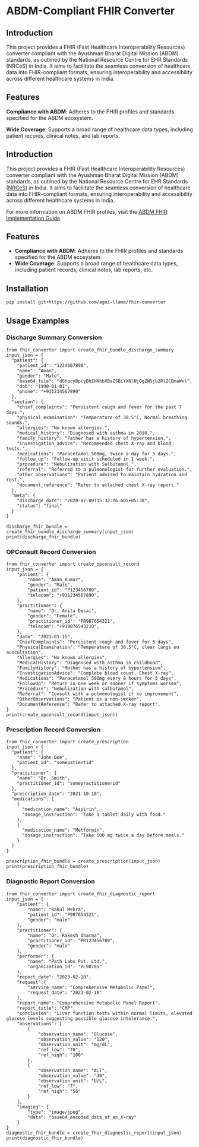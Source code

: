 # ABDM-Compliant FHIR Converter


## Introduction
This project provides a FHIR (Fast Healthcare Interoperability Resources) converter compliant with the Ayushman Bharat Digital Mission (ABDM) standards, as outlined by the National Resource Centre for EHR Standards (NRCeS) in India. It aims to facilitate the seamless conversion of healthcare data into FHIR-compliant formats, ensuring interoperability and accessibility across different healthcare systems in India.

## Features
**Compliance with ABDM**: Adheres to the FHIR profiles and standards specified for the ABDM ecosystem.

**Wide Coverage**: Supports a broad range of healthcare data types, including patient records, clinical notes, and lab reports.


## Introduction
This project provides a FHIR (Fast Healthcare Interoperability Resources) converter compliant with the Ayushman Bharat Digital Mission (ABDM) standards, as outlined by the National Resource Centre for EHR Standards ([NRCeS](https://nrces.in/)) in India. It aims to facilitate the seamless conversion of healthcare data into FHIR-compliant formats, ensuring interoperability and accessibility across different healthcare systems in India.

For more information on ABDM FHIR profiles, visit the [ABDM FHIR Implementation Guide](https://nrces.in/ndhm/fhir/r4/profiles.html).


## Features
- **Compliance with ABDM**: Adheres to the FHIR profiles and standards specified for the ABDM ecosystem.
- **Wide Coverage**: Supports a broad range of healthcare data types, including patient records, clinical notes, lab reports, etc.

## Installation

```bash
pip install git+https://github.com/agni-llama/fhir-converter   
```

## Usage Examples

### Discharge Summary Conversion

```
from fhir_converter import create_fhir_bundle_discharge_summary
input_json = {
  "patient": {
    "patient_id": "1234567890",
    "name": "Aman",
    "gender": "Male",
    "base64_file": "dGhpcyBpcyBhIHNhbXBsZSBiYXNlNjQgZW5jb2RlZCBmaWxl",
    "dob": "1990-01-01",
    "phone": "+911234567890"
  },
  "section": {
    "chief_complaints": "Persistent cough and fever for the past 7 days.",
    "physical_examination": "Temperature of 38.5°C, Normal breathing sounds.",
    "allergies": "No known allergies.",
    "medical_history": "Diagnosed with asthma in 2010.",
    "family_history": "Father has a history of hypertension.",
    "investigation_advice": "Recommended chest X-ray and blood tests.",
    "medications": "Paracetamol 500mg, twice a day for 5 days.",
    "follow_up": "Follow-up visit scheduled in 1 week.",
    "procedure": "Nebulization with Salbutamol.",
    "referral": "Referred to a pulmonologist for further evaluation.",
    "other_observations": "Patient advised to maintain hydration and rest.",
    "document_reference": "Refer to attached chest X-ray report."
  },
  "meta": {
    "discharge_date": "2020-07-09T15:32:26.605+05:30",
    "status": "final"
  }
}

discharge_fhir_bundle = create_fhir_bundle_discharge_summary(input_json)
print(discharge_fhir_bundle)
```

### OPConsult Record Conversion


```
from fhir_converter import create_opconsult_record
input_json = {
    "patient": {
        "name": "Aman Kumar",
        "gender": "Male",
        "patient_id": "P123456789",
        "telecom": "+911234567890",
    },
    "practitioner": {
        "name": "Dr. Anita Desai",
        "gender": "Female",
        "practitioner_id": "PR987654321",
        "telecom": "+919876543210",
    },
    "date": "2023-01-15",
    "ChiefComplaints": "Persistent cough and fever for 5 days",
    "PhysicalExamination": "Temperature of 38.5°C, clear lungs on auscultation",
    "Allergies": "No known allergies",
    "MedicalHistory": "Diagnosed with asthma in childhood",
    "FamilyHistory": "Mother has a history of hypertension",
    "InvestigationAdvice": "Complete blood count, Chest X-ray",
    "Medications": "Paracetamol 500mg every 8 hours for 5 days",
    "FollowUp": "Return in one week or sooner if symptoms worsen",
    "Procedure": "Nebulization with salbutamol",
    "Referral": "Consult with a pulmonologist if no improvement",
    "OtherObservations": "Patient is a non-smoker",
    "DocumentReference": "Refer to attached X-ray report",
}
print(create_opconsult_record(input_json))

```

### Prescription Record Conversion


```
from fhir_converter import create_prescription
input_json = {
  "patient": {
    "name": "John Doe",
    "patient_id": "somepatientid"
  },
  "practitioner": {
    "name": "Dr. Smith",
    "practitioner_id": "somepractitionerid"
  },
  "prescription_date": "2021-10-10",
  "medications": [
    {
      "medication_name": "Aspirin",
      "dosage_instruction": "Take 1 tablet daily with food."
    },
    {
      "medication_name": "Metformin",
      "dosage_instruction": "Take 500 mg twice a day before meals."
    }
  ]
}

prescription_fhir_bundle = create_prescription(input_json)
print(prescription_fhir_bundle)

```

### Diagnostic Report Conversion


```
from fhir_converter import create_fhir_diagnostic_report
input_json = {
    "patient": {
        "name": "Rahul Mehra",
        "patient_id": "P987654321",
        "gender": "male"
    },
    "practitioner": {
        "name": "Dr. Rakesh Sharma",
        "practitioner_id": "PR123456789",
        "gender": "male"
    },
    "performer": {
        "name": "Path Labs Pvt. Ltd.",
        "organization_id": "PL98765"
    },
    "report_date": "2023-02-20",
    "request":{
        "service_name": "Comprehensive Metabolic Panel",
        "request_date": "2023-02-18"
    },
    "report_name": "Comprehensive Metabolic Panel Report",
    "report_title": "CMP",
    "conclusion": "Liver function tests within normal limits, elevated glucose levels suggesting possible glucose intolerance.",
    "observations": [
        {
            "observation_name": "Glucose",
            "observation_value": "120",
            "observation_unit": "mg/dL",
            "ref_low": "70",
            "ref_high": "100"
        },
        {
            "observation_name": "ALT",
            "observation_value": "30",
            "observation_unit": "U/L",
            "ref_low": "7",
            "ref_high": "56"
        }
    ],
    "imaging": {
        "type": "image/jpeg",
        "data": "base64_encoded_data_of_an_X-ray"
    }
}
diagnostic_fhir_bundle = create_fhir_diagnostic_report(input_json)
print(diagnostic_fhir_bundle)
```


